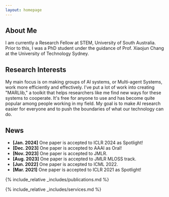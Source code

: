 ```yaml
---
layout: homepage
---
```


## About Me

I am currently a Research Fellow at STEM, University of South Australia. Prior to this, I was a PhD student under the guidance of Prof. Xiaojun Chang at the University of Technology Sydney.

## Research Interests

My main focus is on making groups of AI systems, or Multi-agent Systems, work more efficiently and effectively. I've put a lot of work into creating "MARLlib," a toolkit that helps researchers like me find new ways for these systems to cooperate. It's free for anyone to use and has become quite popular among people working in my field. My goal is to make AI research easier for everyone and to push the boundaries of what our technology can do.

## News

- **[Jan. 2024]** One paper is accepted to ICLR 2024 as Spotlight!
- **[Dec. 2023]** One paper is accepted to AAAI as Oral!
- **[Nov. 2023]** One paper is accepted to JMLR.
- **[Aug. 2023]** One paper is accepted to JMLR MLOSS track.
- **[Jun. 2022]** One paper is accepted to ICML 2022.
- **[Mar. 2021]** One paper is accepted to ICLR 2021 as Spotlight!

{% include_relative _includes/publications.md %}

{% include_relative _includes/services.md %}
